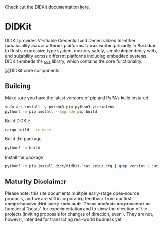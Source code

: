 Check out the DIDKit documentation [here](https://spruceid.dev/docs/didkit/).

# DIDKit

DIDKit provides Verifiable Credential and Decentralized Identifier
functionality across different platforms. It was written primarily in Rust due
to Rust's expressive type system, memory safety, simple dependency web, and
suitability across different platforms including embedded systems. DIDKit
embeds the [`ssi`](https://github.com/spruceid/ssi) library, which contains the
core functionality.

![DIDKit core components](https://spruceid.dev/assets/images/didkit-core-components-7abba2778ffe8dde24997f305e706bd8.png)

## Building

Make sure you have the latest versions of pip and PyPA’s build installed:
```bash
sudo apt install -y python3-pip python3-virtualenv
python3 -m pip install --upgrade pip build
```

Build DIDKit:
```bash
cargo build --release
```

Build the package
```bash
python3 -m build
```

Install the package
```bash
python3 -m pip install dist/didkit-`cat setup.cfg | grep version | cut -d' ' -f3`-*.whl
```

## Maturity Disclaimer

Please note: this site documents multiple early-stage open-source products, and
we are still incorporating feedback from our first comprehensive third-party
code audit. These artefacts are presented as functional "betas" for
experimentation and to show the direction of the projects (inviting proposals
for changes of direction, even!). They are not, however, intended for
transacting real-world business yet.

